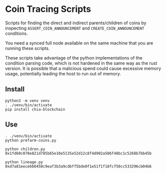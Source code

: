 # Coin Tracing Scripts

Scripts for finding the direct and indirect parents/children of coins by inspecting `ASSERT_COIN_ANNOUNCEMENT` and 
`CREATE_COIN_ANNOUNCEMENT` conditions.

You need a synced full node available on the same machine that you are running these scripts.

These scripts take advantage of the python implementations of the condition parsing code, which is not hardened in the 
same way as the rust version. It is possible that a malicious spend could cause excessive memory usage, potentially 
leading the host to run out of memory.

## Install

```shell
python3 -m venv venv
. ./venv/bin/activate
pip install chia-blockchain
```

## Use

```shell
. ./venv/bin/activate
python prefarm-coins.py

python children.py 0x1fd60c070e821d785b65e10e5135e52d12c8f4d902a506f48bc1c5268b7bb45b

python lineage.py  0xd7a81eece6b0450c9eaf3b3a9cdbff5bde0f1e51f1f18fcf50cc533296cb04b6
```
